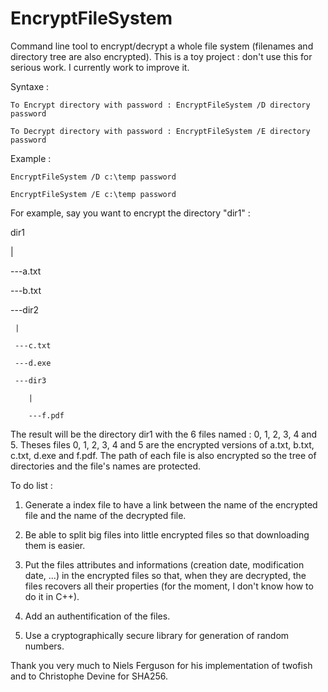 # EncryptFileSystem
Command line tool to encrypt/decrypt a whole file system (filenames and directory tree are also encrypted). This is a toy project : don't use this for serious work. I currently work to improve it.

Syntaxe :
	
	To Encrypt directory with password : EncryptFileSystem /D directory password
	
	To Decrypt directory with password : EncryptFileSystem /E directory password

Example :

	EncryptFileSystem /D c:\temp password
	
	EncryptFileSystem /E c:\temp password

For example, say you want to encrypt the directory "dir1" :

dir1

  |
  
  ---a.txt
  
  ---b.txt
  
  ---dir2
  
     |
     
     ---c.txt
     
     ---d.exe
     
     ---dir3
     
        |
        
        ---f.pdf

The result will be the directory dir1 with the 6 files named : 0, 1, 2, 3, 4 and 5. Theses files 0, 1, 2, 3, 4 and 5 are the encrypted versions of a.txt, b.txt, c.txt, d.exe and f.pdf. The path of each file is also encrypted so the tree of directories and the file's names are protected.


	
To do list :

1) Generate a index file to have a link between the name of the encrypted file and the name of the decrypted file.

2) Be able to split big files into little encrypted files so that downloading them is easier.

3) Put the files attributes and informations (creation date, modification date, ...) in the encrypted files so that, when they are decrypted, the files recovers all their properties (for the moment, I don't know how to do it in C++).

4) Add an authentification of the files.

5) Use a cryptographically secure library for generation of random numbers.



Thank you very much to Niels Ferguson for his implementation of twofish and to Christophe Devine for SHA256.
